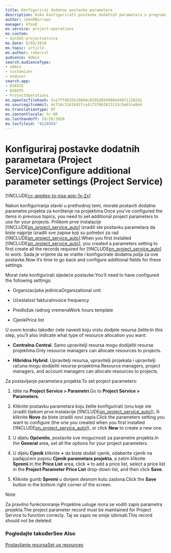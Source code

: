 ```yaml
---
title: Konfiguriraj dodatne postavke parametara
description: Koko konfigurirati postavke dodatnih parametara u programu Project Service
author: JohnPBurrows
manager: kfend
ms.service: project-operations
ms.custom:
- dyn365-projectservice
ms.date: 8/03/2018
ms.topic: article
ms.author: ruhercul
audience: Admin
search.audienceType:
- admin
- customizer
- enduser
search.app:
- D365CE
- D365PS
- ProjectOperations
ms.openlocfilehash: 5ce7ffd635b10689c8295d9349966450f11282d1
ms.sourcegitcommit: 4cf1dc1561b92fca4175f0b3813133c5e63ce8e6
ms.translationtype: HT
ms.contentlocale: hr-HR
ms.lasthandoff: 10/28/2020
ms.locfileid: "4129354"
---
```

# <a name="configure-additional-parameter-settings-project-service"></a><span data-ttu-id="ad2d9-103">Konfiguriraj postavke dodatnih parametara (Project Service)</span><span class="sxs-lookup"><span data-stu-id="ad2d9-103">Configure additional parameter settings (Project Service)</span></span>

[!INCLUDE[cc-applies-to-psa-app-1x-2x](../includes/cc-applies-to-psa-app-1x-2x.md)]

<span data-ttu-id="ad2d9-104">Nakon konfiguriranja stavki u prethodnoj temi, morate postaviti dodatne parametre projekta za korištenje na projektima.</span><span class="sxs-lookup"><span data-stu-id="ad2d9-104">Once you’ve configured the items in previous topics, you need to set additional project parameters to use for your projects.</span></span> <span data-ttu-id="ad2d9-105">Prilikom prve instalacije [!INCLUDE[pn_project_service_auto](../includes/pn-project-service-auto.md)] izradili ste postavku parametara da biste najprije izradili sve zapise koji su potrebni za rad [!INCLUDE[pn_project_service_auto](../includes/pn-project-service-auto.md)].</span><span class="sxs-lookup"><span data-stu-id="ad2d9-105">When you first installed [!INCLUDE[pn_project_service_auto](../includes/pn-project-service-auto.md)], you created a parameters setting to first create all the records required for [!INCLUDE[pn_project_service_auto](../includes/pn-project-service-auto.md)] to work.</span></span> <span data-ttu-id="ad2d9-106">Sada je vrijeme da se vratite i konfigurirate dodatna polja za ove postavke.</span><span class="sxs-lookup"><span data-stu-id="ad2d9-106">Now it’s time to go back and configure additional fields for these settings.</span></span>  
  
 <span data-ttu-id="ad2d9-107">Morat ćete konfigurirati sljedeće postavke:</span><span class="sxs-lookup"><span data-stu-id="ad2d9-107">You’ll need to have configured the following settings:</span></span>  
  
-   <span data-ttu-id="ad2d9-108">Organizacijska jedinica</span><span class="sxs-lookup"><span data-stu-id="ad2d9-108">Organizational unit</span></span>  
  
-   <span data-ttu-id="ad2d9-109">Učestalost faktura</span><span class="sxs-lookup"><span data-stu-id="ad2d9-109">Invoice frequency</span></span>  
  
-   <span data-ttu-id="ad2d9-110">Predložak radnog vremena</span><span class="sxs-lookup"><span data-stu-id="ad2d9-110">Work hours template</span></span>  
  
-   <span data-ttu-id="ad2d9-111">Cjenik</span><span class="sxs-lookup"><span data-stu-id="ad2d9-111">Price list</span></span>  
 
<span data-ttu-id="ad2d9-112">U ovom koraku također ćete navesti koju vrstu dodjele resursa želite:</span><span class="sxs-lookup"><span data-stu-id="ad2d9-112">In this step, you’ll also indicate what type of resource allocation you want:</span></span>  
  
- <span data-ttu-id="ad2d9-113">**Centralna**.</span><span class="sxs-lookup"><span data-stu-id="ad2d9-113">**Central**.</span></span> <span data-ttu-id="ad2d9-114">Samo upravitelji resursa mogu dodijeliti resurse projektima.</span><span class="sxs-lookup"><span data-stu-id="ad2d9-114">Only resource managers can allocate resources to projects.</span></span>  
  
- <span data-ttu-id="ad2d9-115">**Hibridna**.</span><span class="sxs-lookup"><span data-stu-id="ad2d9-115">**Hybrid**.</span></span> <span data-ttu-id="ad2d9-116">Upravitelji resursa, upravitelji projekata i upravitelji računa mogu dodijeliti resurse projektima.</span><span class="sxs-lookup"><span data-stu-id="ad2d9-116">Resource managers, project managers, and account managers can allocate resources to projects.</span></span>  
  
 
<span data-ttu-id="ad2d9-117">Za postavljanje parametara projekta:</span><span class="sxs-lookup"><span data-stu-id="ad2d9-117">To set project parameters:</span></span>  
  
1. <span data-ttu-id="ad2d9-118">Idite na **Project Service > Parametri**.</span><span class="sxs-lookup"><span data-stu-id="ad2d9-118">Go to **Project Service > Parameters**.</span></span>  
  
2. <span data-ttu-id="ad2d9-119">Kliknite postavku parametara koju želite konfigurirati (onu koje ste izradili tijekom prve instalacije [!INCLUDE[pn_project_service_auto](../includes/pn-project-service-auto.md)]), ili kliknite **Novo** da biste izradili novi zapis.</span><span class="sxs-lookup"><span data-stu-id="ad2d9-119">Click the parameters setting you want to configure (the one you created when you first installed [!INCLUDE[pn_project_service_auto](../includes/pn-project-service-auto.md)]), or click **New** to create a new one.</span></span>  
  
3. <span data-ttu-id="ad2d9-120">U dijelu **Općenito**, postavite sve mogućnosti za parametre projekta.</span><span class="sxs-lookup"><span data-stu-id="ad2d9-120">In the **General** area, set all the options for your project parameters.</span></span>  
  
4. <span data-ttu-id="ad2d9-121">U dijelu **Cjenik** kliknite **+** da biste dodali cjenik, odaberite cjenik na padajućem popisu **Cjenik parametara projekta**, a zatim kliknite **Spremi**.</span><span class="sxs-lookup"><span data-stu-id="ad2d9-121">In the **Price List** area, click **+** to add a price list, select a price list in the **Project Parameter Price List** drop-down list, and then click **Save**.</span></span>  
  
5. <span data-ttu-id="ad2d9-122">Kliknite gumb **Spremi** u donjem desnom kutu zaslona.</span><span class="sxs-lookup"><span data-stu-id="ad2d9-122">Click the **Save** button in the bottom right corner of the screen.</span></span>  

> [!NOTE]
> <span data-ttu-id="ad2d9-123">Za pravilno funkcioniranje Projektne usluge mora se voditi zapis parametra projekta.</span><span class="sxs-lookup"><span data-stu-id="ad2d9-123">The project parameter record must be maintained for Project Service to function correcly.</span></span> <span data-ttu-id="ad2d9-124">Taj se zapis ne smije izbrisati.</span><span class="sxs-lookup"><span data-stu-id="ad2d9-124">This record should not be deleted.</span></span>

### <a name="see-also"></a><span data-ttu-id="ad2d9-125">Pogledajte također</span><span class="sxs-lookup"><span data-stu-id="ad2d9-125">See Also</span></span>  
 [<span data-ttu-id="ad2d9-126">Postavljanje resursa</span><span class="sxs-lookup"><span data-stu-id="ad2d9-126">Set up resources</span></span>](../psa/set-up-resources.md)
